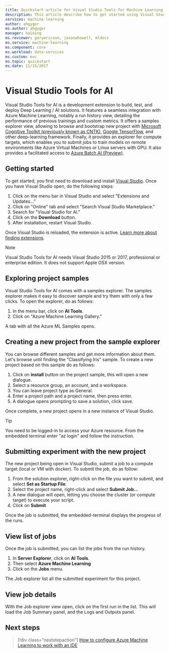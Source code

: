 ```yaml
---
title: Quickstart article for Visual Studio Tools for Machine Learning on Azure | Microsoft Docs
description: This article describe how to get started using Visual Studio Tools for Machine Learning, from creating an experiment, training a model, and operationalizing a web-service.
services: machine-learning
author: ahgyger
ms.author: ahgyger
manager: haining
ms.reviewer: garyericson, jasonwhowell, mldocs
ms.service: machine-learning
ms.component: core
ms.workload: data-services
ms.custom: mvc
ms.topic: quickstart
ms.date: 11/15/2017
---
```


# Visual Studio Tools for AI
Visual Studio Tools for AI is a development extension to build, test, and deploy Deep Learning / AI solutions. It features a seamless integration with Azure Machine Learning, notably a run history view, detailing the performance of previous trainings and custom metrics. It offers a samples explorer view, allowing to browse and bootstrap new project with  [Microsoft Cognitive Toolkit (previously known as CNTK)](http://www.microsoft.com/en-us/cognitive-toolkit), [Google TensorFlow](https://www.tensorflow.org), and other deep-learning framework. Finally, it provides an explorer for compute targets, which enables you to submit jobs to train models on remote environments like Azure Virtual Machines or Linux servers with GPU. It also provides a facilitated access to [Azure Batch AI (Preview)](https://docs.microsoft.com/azure/batch-ai/).
 
## Getting started 
To get started, you first need to download and install [Visual Studio](https://www.visualstudio.com/downloads/). Once you have Visual Studio open, do the following steps:
1. Click on the menu bar in Visual Studio and select "Extensions and Updates..."
2. Click on "Online" tab and select "Search Visual Studio Marketplace."
3. Search for "Visual Studio for AI." 
3. Click on the **Download** button. 
4. After installation, restart Visual Studio. 

Once Visual Studio is reloaded, the extension is active. [Learn more about finding extensions](hhttps://docs.microsoft.com/visualstudio/ide/finding-and-using-visual-studio-extensions).

> [!NOTE]
> Visual Studio Tools for AI needs Visual Studio 2015 or 2017, professional or enterprise edition. It does not support Apple OSX version. 


## Exploring project samples
Visual Studio Tools for AI comes with a samples explorer. The samples explorer makes it easy to discover sample and try them with only a few clicks. 
To open the explorer, do as follows:   
1. In the menu bar, click on **AI Tools**.
2. Click on "Azure Machine Learning Gallery."

A tab with all the Azure ML Samples opens.

## Creating a new project from the sample explorer 
You can browse different samples and get more information about them. Let's browse until finding the "Classifying Iris" sample. 
To create a new project based on this sample do as follows:
1. Click on **install** button on the project sample, this will open a new dialogue. 
2. Select a resource group, an account, and a workspace.
3. You can leave project type as General.
4. Enter a project path and a project name, then press enter. 
5. A dialogue opens prompting to save a solution, click save. 

Once complete, a new project opens in a new instance of Visual Studio. 

> [!TIP]
> You need to be logged-in to access your Azure resource. From the embedded terminal enter "az login" and follow the instruction. 

## Submitting experiment with the new project
The new project being open in Visual Studio, submit a job to a compute target (local or VM with docker).
To submit the job, do as follow: 
1. From the solution explorer, right-click on the file you want to submit, and select **Set as Startup File**.
2. Select the project name, right-click and select **Submit Job...**
3. A new dialogue will open, letting you choose the cluster (or compute target) to execute your script.
4. Click on **Submit**

Once the job is submitted, the embedded-terminal displays the progress of the runs.

## View list of jobs
Once the job is submitted, you can list the jobs from the run history.
1. In **Server Explorer**, click on **AI Tools**.
2. Then select **Azure Machine Learning**
3. Click on the **Jobs** menu.

The Job explorer list all the submitted experiment for this project. 

## View job details
With the Job explorer view open, click on the first run in the list.
This will load the Job Summary panel, and the Logs and Outputs panel.

## Next steps
> [!div class="nextstepaction"]
> [How to configure Azure Machine Learning to work with an IDE](./how-to-configure-your-IDE.md)
